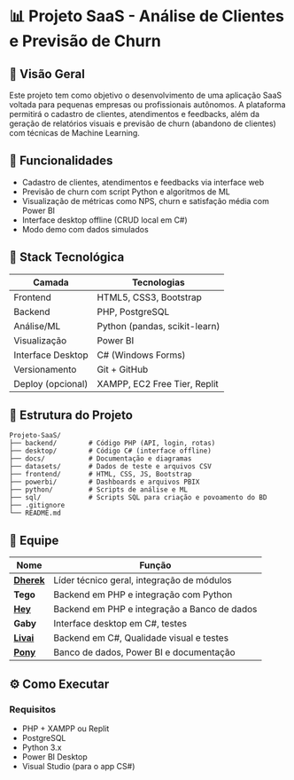 # 📊 Projeto SaaS - Análise de Clientes e Previsão de Churn

## 🧠 Visão Geral

Este projeto tem como objetivo o desenvolvimento de uma aplicação SaaS voltada para pequenas empresas ou profissionais autônomos. A plataforma permitirá o cadastro de clientes, atendimentos e feedbacks, além da geração de relatórios visuais e previsão de churn (abandono de clientes) com técnicas de Machine Learning.

## 🚀 Funcionalidades

- Cadastro de clientes, atendimentos e feedbacks via interface web
- Previsão de churn com script Python e algoritmos de ML
- Visualização de métricas como NPS, churn e satisfação média com Power BI
- Interface desktop offline (CRUD local em C#)
- Modo demo com dados simulados

## 🧱 Stack Tecnológica

| Camada              | Tecnologias |
|---------------------|-------------|
| Frontend            | HTML5, CSS3, Bootstrap |
| Backend             | PHP, PostgreSQL |
| Análise/ML          | Python (pandas, scikit-learn) |
| Visualização        | Power BI |
| Interface Desktop   | C# (Windows Forms) |
| Versionamento       | Git + GitHub |
| Deploy (opcional)   | XAMPP, EC2 Free Tier, Replit |

## 📂 Estrutura do Projeto
```
Projeto-SaaS/
├── backend/        # Código PHP (API, login, rotas)
├── desktop/        # Código C# (interface offline)
├── docs/           # Documentação e diagramas
├── datasets/       # Dados de teste e arquivos CSV
├── frontend/       # HTML, CSS, JS, Bootstrap
├── powerbi/        # Dashboards e arquivos PBIX
├── python/         # Scripts de análise e ML
├── sql/            # Scripts SQL para criação e povoamento do BD
├── .gitignore
└── README.md
```


## 👥 Equipe

| Nome    | Função |
|---------|--------|
| **[Dherek](https://github.com/DherekSG)** | Líder técnico geral, integração de módulos |
| **Tego**   | Backend em PHP e integração com Python |
| **[Hey](https://github.com/Gucostaa)**    | Backend em PHP e integração a Banco de dados |
| **Gaby**   | Interface desktop em C#, testes |
| **[Livai](https://github.com/Livai1)**  | Backend em C#, Qualidade visual e testes |
| **[Pony](https://github.com/juanmh10)**   | Banco de dados, Power BI e documentação |

## ⚙️ Como Executar

### Requisitos
- PHP + XAMPP ou Replit
- PostgreSQL
- Python 3.x
- Power BI Desktop
- Visual Studio (para o app CS#)
